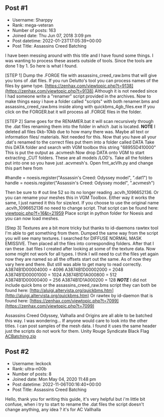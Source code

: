 ## Post #1
- Username: Sharppy
- Rank: mega-veteran
- Number of posts: 163
- Joined date: Thu Jun 07, 2018 3:09 pm
- Post datetime: 2022-01-23T17:05:39+00:00
- Post Title: Assassins Creed Batching

I have been messing around with this title and I have found some things. I was wanting to process these assets outside of tools. Since the tools are done 1 by 1. So here is what I found.

[STEP 1]
Dump the .FORGE file with assassins_creed_raw.bms that will give you tons of .dat files.
If you run Delutto's tool you can process names of the files by game type.
[https://zenhax.com/viewtopic.php?t=9138](https://zenhax.com/viewtopic.php?t=9138)
Although it is not needed since I had someone write a "renamer" script provided in the archives. 
Now to make things easy i have a folder called "scripts" with both renamer.bms and assassins_creed_raw.bms inside along with quickbms_4gb_files.exe
If you click on the FORGER.bat it will process all .FORGE files in the folder.

[STEP 2]
Same goes for the RENAMER.bat it will scan recursively through the .dat files renaming them into the folder in which .bat is located. 
**NOTE**
I deleted all files 0kb-10kb due to how many there was. Maybe all text or information files/ materials. Not needed for this. 
Now that you have all your .dat's renamed to the correct files put them into a folder called DATA
Take this DATA folder and search with VGM toolbox this string
"68955D410000"
[](https://ibb.co/nzbgzVK)
This is put the output as .acvmesh 
Now drop DATA onto VGM to start extracting _CUT folders. These are all models /LOD's.
Take all the folders put into one so you have just .acvmesh's. 
[](https://ibb.co/3MRX6KK)
Open fmt_acVlh.py and change this part here from 

#handle = noesis.register("Assassin's Creed: Odyssey model", ".dat1") 
to
handle = noesis.register("Assassin's Creed: Odyssey model", ".acvmesh")

Then be sure to # out line 52 so its no longer reading .acvlh_1096652136. Or you can rename your meshes this in VGM Toolbox. Either way it works the same, I just named it this for size/ext.
If you choose to use the original name .acvlh_1096652136 no need to change script.
That script can be found here:
[viewtopic.php?f=16&t=21959](https://forum.xentax.com/viewtopic.php?f=16&t=21959)
Place script in python folder for Noesis and you can now load meshes.
[](https://ibb.co/vj6Y5js)

[Step 3]
[](https://imgbb.com/)
Textures are a bit more tricky but thanks to id-daemons rawtex tool I'm able to get something from them. 
Dumped the same way from the script you will see many textures. I searched for DIFFUSE NORMAL MASK EMISSIVE. Then placed all the files into corresponding folders.
After that I ran these .bat files I created after looking at some of the texture data. Now some might not work for all types. I think I will need to cut the files yet again now they are named so all the offsets start out the same. As of now they vary here and there. But still was able to get many to read correctly.
[](https://ibb.co/sHrnvhR)
A3874B1D00004000 = 4096
A3874B1D00002000 = 2048
A3874B1D00001000 = 1024
A3874B1D1A000800 = 512
A3874B1D00000400 = 256
A3874B1D1A000200 = 128
***NOTE***
[](https://imgbb.com/)
I did not include quick bms or the assassins_creed_raw.bms script they can both be found here:
[http://aluigi.altervista.org/quickbms.htm](http://aluigi.altervista.org/quickbms.htm)
Or rawtex by id-daemon that is found here:
[https://zenhax.com/viewtopic.php?t=7099](https://zenhax.com/viewtopic.php?t=7099)

Assassins Creed Odyssey, Valhalla and Origins are all able to be batched this way. I was wondering... If anyone would care to look into the other titles. I can post samples of the mesh data. I found it uses the same header just the scripts do not work for them. 
Unity
Rouge
Syndicate
Black Flag
[ACBatching.zip](https://xentaxbackup.github.io/file/21667_ACBatching.zip)
## Post #2
- Username: leckock
- Rank: ultra-n00b
- Number of posts: 8
- Joined date: Mon May 04, 2020 11:48 pm
- Post datetime: 2022-11-06T00:16:40+00:00
- Post Title: Assassins Creed Batching

Hello, thank you for writing this guide, it's very helpful but i'm little bit confuse, when i try to start to rename the .dat files the script doesn't change anything, any idea ? it's for AC Vallhalla
